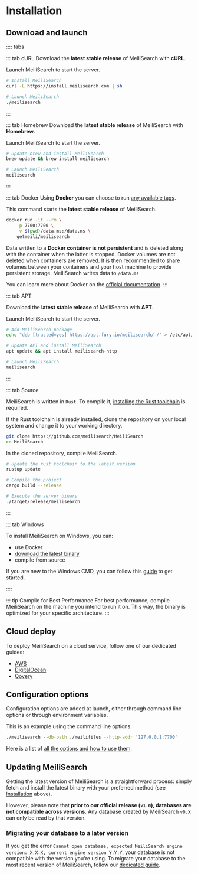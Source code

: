 # Installation

## Download and launch

:::: tabs

::: tab cURL
Download the **latest stable release** of MeiliSearch with **cURL**.

Launch MeiliSearch to start the server.

```bash
# Install MeiliSearch
curl -L https://install.meilisearch.com | sh

# Launch MeiliSearch
./meilisearch
```

:::

::: tab Homebrew
Download the **latest stable release** of MeiliSearch with **Homebrew**.

Launch MeiliSearch to start the server.

```bash
# Update brew and install MeiliSearch
brew update && brew install meilisearch

# Launch MeiliSearch
meilisearch
```

:::

::: tab Docker
Using **Docker** you can choose to run [any available tags](https://hub.docker.com/r/getmeili/meilisearch/tags).

This command starts the **latest stable release** of MeiliSearch.

```bash
docker run -it --rm \
    -p 7700:7700 \
    -v $(pwd)/data.ms:/data.ms \
    getmeili/meilisearch
```

Data written to a **Docker container is not persistent** and is deleted along with the container when the latter is stopped. Docker volumes are not deleted when containers are removed. It is then recommended to share volumes between your containers and your host machine to provide persistent storage. MeiliSearch writes data to `/data.ms`

You can learn more about Docker on the [official documentation](https://docs.docker.com/get-docker/).
:::

::: tab APT

Download the **latest stable release** of MeiliSearch with **APT**.

Launch MeiliSearch to start the server.

```bash
# Add MeiliSearch package
echo "deb [trusted=yes] https://apt.fury.io/meilisearch/ /" > /etc/apt/sources.list.d/fury.list

# Update APT and install MeiliSearch
apt update && apt install meilisearch-http

# Launch MeiliSearch
meilisearch
```

:::

::: tab Source

MeiliSearch is written in `Rust`. To compile it, [installing the Rust toolchain](https://www.rust-lang.org/tools/install) is required.

If the Rust toolchain is already installed, clone the repository on your local system and change it to your working directory.

```bash
git clone https://github.com/meilisearch/MeiliSearch
cd MeiliSearch
```

In the cloned repository, compile MeiliSearch.

```bash
# Update the rust toolchain to the latest version
rustup update

# Compile the project
cargo build --release

# Execute the server binary
./target/release/meilisearch
```

:::

::: tab Windows

To install MeiliSearch on Windows, you can:

- use Docker
- [download the latest binary](https://github.com/meilisearch/MeiliSearch/releases)
- compile from source

If you are new to the Windows CMD, you can follow this [guide](https://www.makeuseof.com/tag/a-beginners-guide-to-the-windows-command-line/) to get started.

::::

::: tip Compile for Best Performance
For best performance, compile MeiliSearch on the machine you intend to run it on. This way, the binary is optimized for your specific architecture.
:::

## Cloud deploy

To deploy MeiliSearch on a cloud service, follow one of our dedicated guides:

- [AWS](/create/how_to/aws.md)
- [DigitalOcean](/create/how_to/digitalocean_droplet.md)
- [Qovery](/create/how_to/qovery.md)

## Configuration options

Configuration options are added at launch, either through command line options or through environment variables.

This is an example using the command line options.

```bash
./meilisearch --db-path ./meilifiles --http-addr '127.0.0.1:7700'
```

Here is a list of [all the options and how to use them](/reference/features/configuration.md).

## Updating MeiliSearch

Getting the latest version of MeiliSearch is a straightforward process: simply fetch and install the latest binary with your preferred method (see [Installation](/learn/getting_started/installation.md#download-and-launch) above).

However, please note that **prior to our official release (`v1.0`), databases are not compatible across versions**. Any database created by MeiliSearch `v0.X` can only be read by that version.

### Migrating your database to a later version

If you get the error `Cannot open database, expected MeiliSearch engine version: X.X.X, current engine version Y.Y.Y`, your database is not compatible with the version you're using. To migrate your database to the most recent version of MeiliSearch, follow our [dedicated guide](/create/how_to/updating.md).
